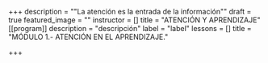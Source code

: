 +++
description = "\"La atención es la entrada de la información\""
draft = true
featured_image = ""
instructor = []
title = "ATENCIÓN Y APRENDIZAJE"
[[program]]
description = "descripción"
label = "label"
lessons = []
title = "MÓDULO 1.- ATENCIÓN EN EL APRENDIZAJE."

+++
